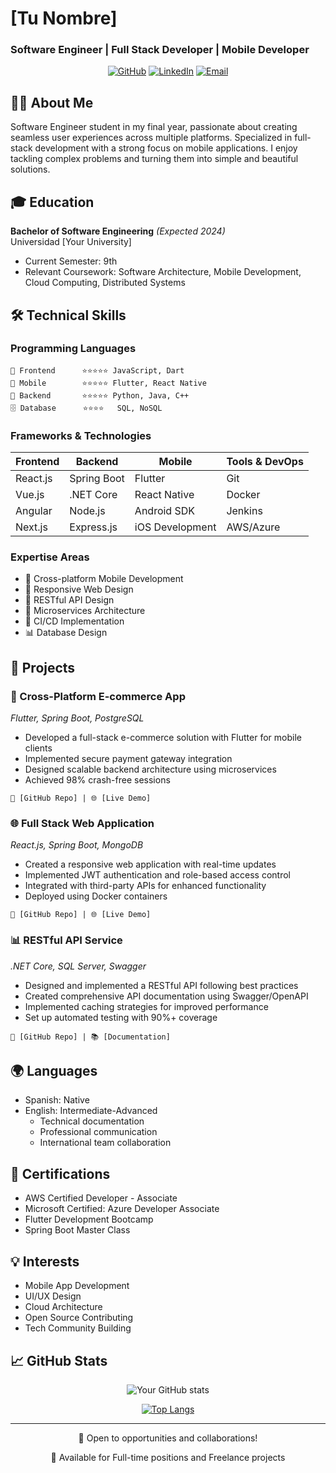 # [Tu Nombre] 
### Software Engineer | Full Stack Developer | Mobile Developer

<div align="center">

[![GitHub](https://img.shields.io/badge/-GitHub-181717?style=flat-square&logo=github)](https://github.com/your-username)
[![LinkedIn](https://img.shields.io/badge/-LinkedIn-0077B5?style=flat-square&logo=linkedin)](https://linkedin.com/in/your-username)
[![Email](https://img.shields.io/badge/-Email-D14836?style=flat-square&logo=outlook&logoColor=white)](mailto:cristopher_jra@outlook.com)

</div>

## 👨‍💻 About Me

Software Engineer student in my final year, passionate about creating seamless user experiences across multiple platforms. Specialized in full-stack development with a strong focus on mobile applications. I enjoy tackling complex problems and turning them into simple and beautiful solutions.

## 🎓 Education

**Bachelor of Software Engineering** *(Expected 2024)*  
Universidad [Your University]
- Current Semester: 9th
- Relevant Coursework: Software Architecture, Mobile Development, Cloud Computing, Distributed Systems

## 🛠️ Technical Skills

### Programming Languages
```
📝 Frontend      ⭐️⭐️⭐️⭐️⭐️ JavaScript, Dart
📱 Mobile        ⭐️⭐️⭐️⭐️⭐️ Flutter, React Native
🔧 Backend       ⭐️⭐️⭐️⭐️⭐️ Python, Java, C++
🗄️ Database      ⭐️⭐️⭐️⭐️   SQL, NoSQL
```

### Frameworks & Technologies

<div align="center">

| Frontend | Backend | Mobile | Tools & DevOps |
|----------|---------|---------|----------------|
| React.js | Spring Boot | Flutter | Git |
| Vue.js | .NET Core | React Native | Docker |
| Angular | Node.js | Android SDK | Jenkins |
| Next.js | Express.js | iOS Development | AWS/Azure |

</div>

### Expertise Areas
- 📱 Cross-platform Mobile Development
- 🎨 Responsive Web Design
- 🔧 RESTful API Design
- 📐 Microservices Architecture
- 🔄 CI/CD Implementation
- 📊 Database Design

## 💼 Projects

### 📱 Cross-Platform E-commerce App
*Flutter, Spring Boot, PostgreSQL*
- Developed a full-stack e-commerce solution with Flutter for mobile clients
- Implemented secure payment gateway integration
- Designed scalable backend architecture using microservices
- Achieved 98% crash-free sessions
```
🔗 [GitHub Repo] | 🌐 [Live Demo]
```

### 🌐 Full Stack Web Application
*React.js, Spring Boot, MongoDB*
- Created a responsive web application with real-time updates
- Implemented JWT authentication and role-based access control
- Integrated with third-party APIs for enhanced functionality
- Deployed using Docker containers
```
🔗 [GitHub Repo] | 🌐 [Live Demo]
```

### 📊 RESTful API Service
*.NET Core, SQL Server, Swagger*
- Designed and implemented a RESTful API following best practices
- Created comprehensive API documentation using Swagger/OpenAPI
- Implemented caching strategies for improved performance
- Set up automated testing with 90%+ coverage
```
🔗 [GitHub Repo] | 📚 [Documentation]
```

## 🌍 Languages

- Spanish: Native
- English: Intermediate-Advanced
  - Technical documentation
  - Professional communication
  - International team collaboration

## 📜 Certifications

- AWS Certified Developer - Associate
- Microsoft Certified: Azure Developer Associate
- Flutter Development Bootcamp
- Spring Boot Master Class

## 💡 Interests

- Mobile App Development
- UI/UX Design
- Cloud Architecture
- Open Source Contributing
- Tech Community Building

## 📈 GitHub Stats

<div align="center">

![Your GitHub stats](https://github-readme-stats.vercel.app/api?username=your-username&show_icons=true&theme=radical)

[![Top Langs](https://github-readme-stats.vercel.app/api/top-langs/?username=your-username&layout=compact&theme=radical)](https://github.com/your-username)

</div>

---
<div align="center">
    <p>🚀 Open to opportunities and collaborations!</p>
    <p>💼 Available for Full-time positions and Freelance projects</p>
</div>
